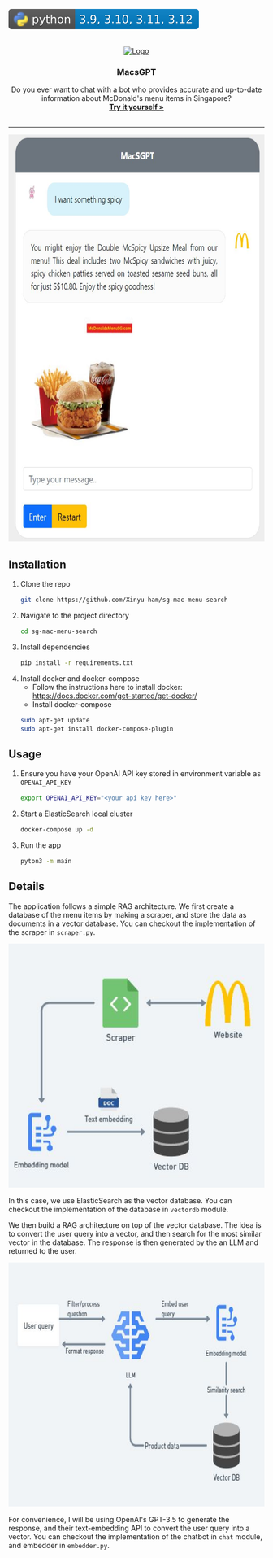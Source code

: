 ![pip installation](img/python3_ver.svg)
<!-- PROJECT LOGO -->
<br />
<div align="center">
  <a href="https://github.com/Xinyu-ham/sg-mac-menu-search">
    <img src="https://cdn.freebiesupply.com/logos/large/2x/mcdonalds-15-logo-png-transparent.png" alt="Logo" width="120" height="120">
  </a>

  <h3 align="center">MacsGPT</h3>

  <p align="center">
    Do you ever want to chat with a bot who provides accurate and up-to-date information about McDonald's menu items in Singapore?
    <br />
    <a href="#Installation"><strong>Try it yourself »</strong></a>
    <br />
    <br />
  </p>
</div>

---

<center>
    <img src="img/eg1.jpeg" width="520" height="800">
</center>

## Installation
1. Clone the repo
    ```bash
    git clone https://github.com/Xinyu-ham/sg-mac-menu-search
    ```
2. Navigate to the project directory
    ```bash
    cd sg-mac-menu-search
    ```
3. Install dependencies
    ```bash
    pip install -r requirements.txt
    ```
4. Install docker and docker-compose
    - Follow the instructions here to install docker:
    https://docs.docker.com/get-started/get-docker/
    - Install docker-compose
    ```bash
    sudo apt-get update
    sudo apt-get install docker-compose-plugin
    ```


## Usage


1. Ensure you have your OpenAI API key stored in environment variable as `OPENAI_API_KEY`
    ```bash
    export OPENAI_API_KEY="<your api key here>"
    ```
2. Start a ElasticSearch local cluster
    ```bash
    docker-compose up -d
    ```
3. Run the app
    ```bash
    pyton3 -m main
    ```

## Details
The application follows a simple RAG architecture. We first create a database of the menu items by making a scraper, and store the data as documents in a vector database. You can checkout the implementation of the scraper in `scraper.py`.
<center>
    <img src="img/scraper.jpeg" width="600" height="480">
</center>

In this case, we use ElasticSearch as the vector database. You can checkout the implementation of the database in `vectordb` module.

We then build a RAG architecture on top of the vector database. The idea is to convert the user query into a vector, and then search for the most similar vector in the database. The response is then generated by the an LLM and returned to the user.
<center>
    <img src="img/rag.jpeg" width="600" height="480">
</center>

For convenience, I will be using OpenAI's GPT-3.5 to generate the response, and their text-embedding API to convert the user query into a vector. You can checkout the implementation of the chatbot in `chat` module, and embedder in `embedder.py`.